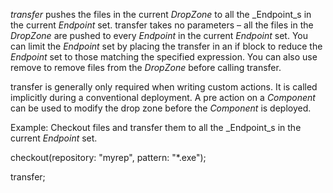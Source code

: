 _transfer_ pushes the files in the current _DropZone_ to all the _Endpoint_s in the current _Endpoint_ set. transfer takes no parameters – all the files in the _DropZone_ are pushed to every _Endpoint_ in the current _Endpoint_ set. You can limit the _Endpoint_ set by placing the transfer in an if block to reduce the _Endpoint_ set to those matching the specified expression. You can also use remove to remove files from the _DropZone_ before calling transfer.

transfer is generally only required when writing custom actions. It is called implicitly during a conventional deployment. A pre action on a _Component_ can be used to modify the drop zone before the _Component_ is deployed.

Example: Checkout files and transfer them to all the _Endpoint_s in the current _Endpoint_ set.

checkout(repository: &quot;myrep&quot;, pattern: &quot;\*.exe&quot;);

transfer;